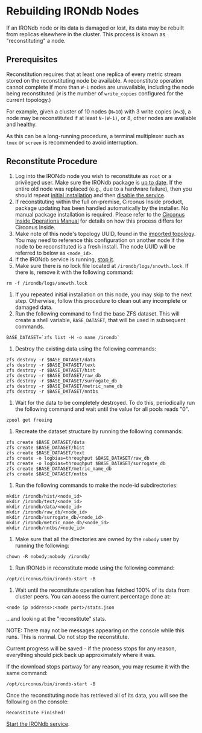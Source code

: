 # Rebuilding IRONdb Nodes

If an IRONdb node or its data is damaged or lost, its data may be rebuilt
from replicas elsewhere in the cluster. This process is known as
"reconstituting" a node.

## Prerequisites

Reconstitution requires that at least one replica of every metric stream stored
on the reconstituting node be available. A reconstitute operation cannot
complete if more than `W-1` nodes are unavailable, including the node being
reconstituted (`W` is the number of `write_copies` configured for the current
topology.)

For example, given a cluster of 10 nodes (`N=10`) with 3 write copies (`W=3`),
a node may be reconstituted if at least `N-(W-1)`, or 8, other nodes are
available and healthy.

As this can be a long-running procedure, a terminal multiplexer such as `tmux`
or `screen` is recommended to avoid interruption.

## Reconstitute Procedure

1. Log into the IRONdb node you wish to reconstitute as `root` or a privileged
user. Make sure the IRONdb package is [up to date](installation.md#updating).
If the entire old node was replaced (e.g., due to a hardware failure), then you
should repeat [initial installation](installation.md#installation-steps) and
then [disable the service](operations.md#service-management).
  1. If reconstituting within the full on-premise, Circonus Inside product,
package updating has been handled automatically by the installer. No manual
package installation is required. Please refer to the [Circonus Inside
Operations
Manual](https://login.circonus.com/resources/docs/operation/ReconstitutingaSnowthnode.html)
for details on how this process differs for Circonus Inside.
1. Make note of this node's topology UUID, found in the [imported
topology](installation.md#import-topology). You may need to reference this
configuration on another node if the node to be reconstituted is a fresh
install. The node UUID will be referred to below as `<node_id>`.
1. If the IRONdb service is running, [stop it](operations.md#service-management).
1. Make sure there is no lock file located at `/irondb/logs/snowth.lock`. If
there is, remove it with the following command:
```
rm -f /irondb/logs/snowth.lock
```
1. If you repeated initial installation on this node, you may skip to the next
step. Otherwise, follow this procedure to clean out any incomplete or damaged
data.
 1. Run the following command to find the base ZFS dataset. This will create a
shell variable, `BASE_DATASET`, that will be used in subsequent commands.
```
BASE_DATASET=`zfs list -H -o name /irondb`
```
 1. Destroy the existing data using the following commands:
```
zfs destroy -r $BASE_DATASET/data
zfs destroy -r $BASE_DATASET/text
zfs destroy -r $BASE_DATASET/hist
zfs destroy -r $BASE_DATASET/raw_db
zfs destroy -r $BASE_DATASET/surrogate_db
zfs destroy -r $BASE_DATASET/metric_name_db
zfs destroy -r $BASE_DATASET/nntbs
```
 1. Wait for the data to be completely destroyed. To do this, periodically run
the following command and wait until the value for all pools reads "0".
```
zpool get freeing
``` 
 1. Recreate the dataset structure by running the following commands:
```
zfs create $BASE_DATASET/data
zfs create $BASE_DATASET/hist
zfs create $BASE_DATASET/text
zfs create -o logbias=throughput $BASE_DATASET/raw_db
zfs create -o logbias=throughput $BASE_DATASET/surrogate_db
zfs create $BASE_DATASET/metric_name_db
zfs create $BASE_DATASET/nntbs
```
 1. Run the following commands to make the node-id subdirectories:
```
mkdir /irondb/hist/<node_id>
mkdir /irondb/text/<node_id>
mkdir /irondb/data/<node_id>
mkdir /irondb/raw_db/<node_id>
mkdir /irondb/surrogate_db/<node_id>
mkdir /irondb/metric_name_db/<node_id>
mkdir /irondb/nntbs/<node_id>
```
 1. Make sure that all the directories are owned by the `nobody` user by
running the following:
```
chown -R nobody:nobody /irondb/
```
1. Run IRONdb in reconstitute mode using the following command:
```
/opt/circonus/bin/irondb-start -B
```
1. Wait until the reconstitute operation has fetched 100% of its data from
cluster peers. You can access the current percentage done at:
```
<node ip address>:<node port>/stats.json
```
...and looking at the "reconstitute" stats.

NOTE: There may not be messages appearing on the console while this runs. This
is normal. Do not stop the reconstitute.

Current progress will be saved - if the process stops for any reason, everything
should pick back up approximately where it was. 

If the download stops partway for any reason, you may resume it with the same command:
```
/opt/circonus/bin/irondb-start -B 
```

Once the reconstituting node has retrieved all of its data, you will see the
following on the console:
```
Reconstitute Finished!
```

[Start the IRONdb service](operations.md#service-management).
